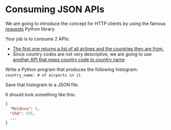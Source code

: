 # Consuming JSON APIs

We are going to introduce the concept for HTTP clients by using the famous [requests](http://docs.python-requests.org/en/master/) Python library.

Your job is to consume 2 APIs:

* [The first one returns a list of all airlines and the countries they are from.](http://astral.hacksoft.io/api/airline/)
* Since country codes are not very descriptive, we are going to use [another API that maps country code to country name](http://data.okfn.org/data/core/country-list/r/data.json)

Write a Python program that produces the following histogram: `country_name: # of airports in it`.

Save that histogram to a JSON file.

It should look something like this:

```json
{
  "Moldova": 5,
  "USA": 555,
  ...
}
```
